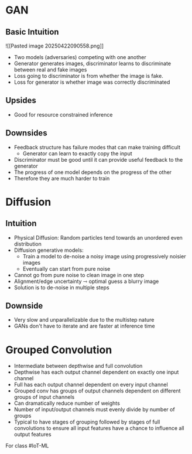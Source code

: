 # GAN
## Basic Intuition
![[Pasted image 20250422090558.png]]
- Two models (adversaries) competing with one another
- Generator generates images, discriminator learns to discriminate between real and fake images
- Loss going to discriminator is from whether the image is fake.
- Loss for generator is whether image was correctly discriminated
## Upsides
- Good for resource constrained inference
## Downsides
- Feedback structure has failure modes that can make training difficult
	- Generator can learn to exactly copy the input
- Discriminator must be good until it can provide useful feedback to the generator
- The progress of one model depends on the progress of the other
- Therefore they are much harder to train
# Diffusion
## Intuition
- Physical Diffusion: Random particles tend towards an unordered even distribution
- Diffusion generative models:
	- Train a model to de-noise a noisy image using progressively noisier images
	- Eventually can start from pure noise
- Cannot go from pure noise to clean image in one step
- Alignment/edge uncertainty ⇾ optimal guess a blurry image
- Solution is to de-noise in multiple steps
## Downside
- Very slow and unparallelizable due to the multistep nature
- GANs don't have to iterate and are faster at inference time
# Grouped Convolution
- Intermediate between depthwise and full convolution
- Depthwise has each output channel dependent on exactly one input channel
- Full has each output channel dependent on every input channel
- Grouped conv has groups of output channels dependent on different groups of input channels
- Can dramatically reduce number of weights
- Number of input/output channels must evenly divide by number of groups
- Typical to have stages of grouping followed by stages of full convolutions to ensure all input features have a chance to influence all output features

For class #IoT-ML